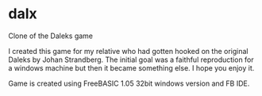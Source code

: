 # dalx
Clone of the Daleks game

I created this game for my relative who had gotten hooked on the original Daleks by Johan Strandberg. The initial goal was a faithful reproduction for a windows machine but then it became something else. I hope you enjoy it.

Game is created using FreeBASIC 1.05 32bit windows version and FB IDE.
